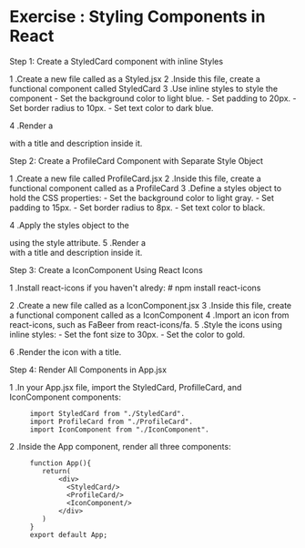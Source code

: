 # Exercise : Styling Components in React

Step 1: Create a StyledCard component with inline Styles

1 .Create a new file called as a Styled.jsx
2 .Inside this file, create a functional component called StyledCard
3 .Use inline styles to style the component
         - Set the background color to light blue.
         - Set padding to 20px.
         - Set border radius to 10px. 
         - Set text color to dark blue.

4 .Render a <div> with a title and description inside it.

Step 2: Create a ProfileCard Component with Separate Style Object 

1 .Create a new file called ProfileCard.jsx
2 .Inside this file, create a functional component called as a ProfileCard
3 .Define a styles object to hold the CSS properties:
         - Set the background color to light gray.
         - Set padding to 15px.
         - Set border radius to 8px.
         - Set text color to black.

4 .Apply the styles object to the <div> using the style attribute.
5 .Render a <div> with a title and description inside it.

Step 3: Create a IconComponent Using React Icons

1 .Install react-icons if you haven't alredy:
          # npm install react-icons

2 .Create a new file called as a IconComponent.jsx
3 .Inside this file, create a functional component called as a IconComponent
4 .Import an icon from react-icons, such as FaBeer from react-icons/fa.
5 .Style the icons using inline styles:
         - Set the font size to 30px.
         - Set the color to gold.

6 .Render the icon with a title.

Step 4: Render All Components in App.jsx

1 .In your App.jsx file, import the StyledCard, ProfilleCard, and IconComponent components:

         import StyledCard from "./StyledCard".
         import ProfileCard from "./ProfileCard".
         import IconComponent from "./IconComponent".

2 .Inside the App component, render all three components:

         function App(){
            return(
                <div>
                  <StyledCard/>
                  <ProfileCard/>
                  <IconComponent/>
                </div>
            )
         }
         export default App;